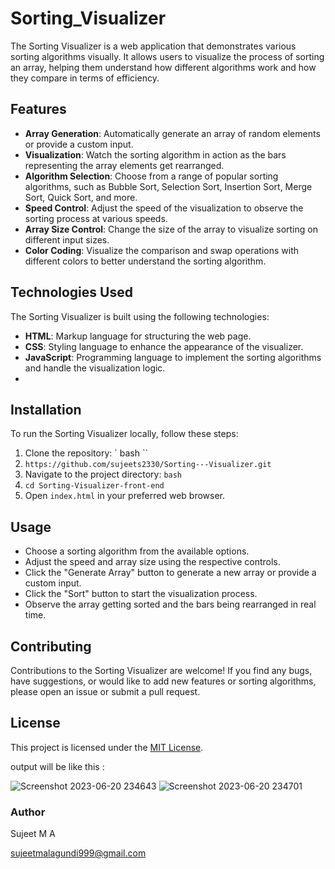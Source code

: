 # Sorting_Visualizer

The Sorting Visualizer is a web application that demonstrates various sorting algorithms visually. It allows users to visualize the process of sorting an array, helping them understand how different algorithms work and how they compare in terms of efficiency.

 
## Features

- **Array Generation**: Automatically generate an array of random elements or provide a custom input.
- **Visualization**: Watch the sorting algorithm in action as the bars representing the array elements get rearranged.
- **Algorithm Selection**: Choose from a range of popular sorting algorithms, such as Bubble Sort, Selection Sort, Insertion Sort, Merge Sort, Quick Sort, and more.
- **Speed Control**: Adjust the speed of the visualization to observe the sorting process at various speeds.
- **Array Size Control**: Change the size of the array to visualize sorting on different input sizes.
- **Color Coding**: Visualize the comparison and swap operations with different colors to better understand the sorting algorithm.

## Technologies Used

The Sorting Visualizer is built using the following technologies:

- **HTML**: Markup language for structuring the web page.
- **CSS**: Styling language to enhance the appearance of the visualizer.
- **JavaScript**: Programming language to implement the sorting algorithms and handle the visualization logic.
- 

## Installation

To run the Sorting Visualizer locally, follow these steps:

1. Clone the repository: ` bash ``
2.  ```https://github.com/sujeets2330/Sorting---Visualizer.git```
3. Navigate to the project directory: ` bash `
4. ```cd Sorting-Visualizer-front-end```
5. Open `index.html` in your preferred web browser.

## Usage

- Choose a sorting algorithm from the available options.
- Adjust the speed and array size using the respective controls.
- Click the "Generate Array" button to generate a new array or provide a custom input.
- Click the "Sort" button to start the visualization process.
- Observe the array getting sorted and the bars being rearranged in real time.

## Contributing

Contributions to the Sorting Visualizer are welcome! If you find any bugs, have suggestions, or would like to add new features or sorting algorithms, please open an issue or submit a pull request.

## License

This project is licensed under the [MIT License](LICENSE).


output will be like this :

![Screenshot 2023-06-20 234643](https://github.com/Prureddy/Sorting-Visualizer-front-end/assets/99805816/6d4f9191-cac2-4025-8e90-25006fd229b2)
![Screenshot 2023-06-20 234701](https://github.com/Prureddy/Sorting-Visualizer-front-end/assets/99805816/18c5a44b-e1c9-485e-8193-10cd9e943bde)

### Author

Sujeet M A

sujeetmalagundi999@gmail.com 
